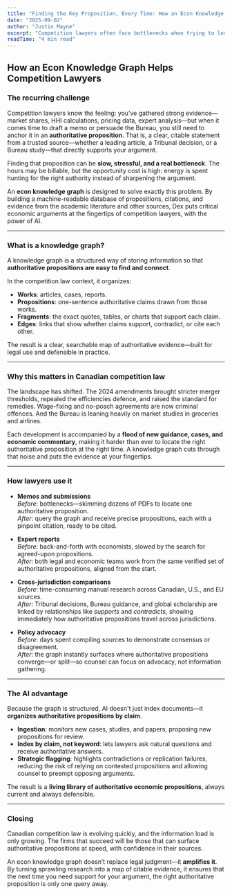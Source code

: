 ```yaml
---
title: "Finding the Key Proposition, Every Time: How an Econ Knowledge Graph Helps Competition Lawyers"
date: "2025-09-02"
author: "Justin Mayne"
excerpt: "Competition lawyers often face bottlenecks when trying to locate the exact authoritative proposition to support their arguments. An econ knowledge graph makes these propositions searchable, citable, and always defensible."
readTime: "4 min read"
---
```

## How an Econ Knowledge Graph Helps Competition Lawyers

### The recurring challenge

Competition lawyers know the feeling: you’ve gathered strong evidence—market shares, HHI calculations, pricing data, expert analysis—but when it comes time to draft a memo or persuade the Bureau, you still need to anchor it in an **authoritative proposition**. That is, a clear, citable statement from a trusted source—whether a leading article, a Tribunal decision, or a Bureau study—that directly supports your argument.  

Finding that proposition can be **slow, stressful, and a real bottleneck**. The hours may be billable, but the opportunity cost is high: energy is spent hunting for the right authority instead of sharpening the argument.  

An **econ knowledge graph** is designed to solve exactly this problem. By building a machine-readable database of propositions, citations, and evidence from the academic literature and other sources, Dex puts critical economic arguments at the fingertips of competition lawyers, with the power of AI.

---

### What is a knowledge graph?

A knowledge graph is a structured way of storing information so that **authoritative propositions are easy to find and connect**.  

In the competition law context, it organizes:  

- **Works**: articles, cases, reports.  
- **Propositions**: one-sentence authoritative claims drawn from those works.  
- **Fragments**: the exact quotes, tables, or charts that support each claim.  
- **Edges**: links that show whether claims support, contradict, or cite each other.  

The result is a clear, searchable map of authoritative evidence—built for legal use and defensible in practice.

---

### Why this matters in Canadian competition law

The landscape has shifted. The 2024 amendments brought stricter merger thresholds, repealed the efficiencies defence, and raised the standard for remedies. Wage-fixing and no-poach agreements are now criminal offences. And the Bureau is leaning heavily on market studies in groceries and airlines.  

Each development is accompanied by a **flood of new guidance, cases, and economic commentary**, making it harder than ever to locate the right authoritative proposition at the right time. A knowledge graph cuts through that noise and puts the evidence at your fingertips.

---

### How lawyers use it

- **Memos and submissions**  
  *Before*: bottlenecks—skimming dozens of PDFs to locate one authoritative proposition.  
  *After*: query the graph and receive precise propositions, each with a pinpoint citation, ready to be cited.  

- **Expert reports**  
  *Before*: back-and-forth with economists, slowed by the search for agreed-upon propositions.  
  *After*: both legal and economic teams work from the same verified set of authoritative propositions, aligned from the start.  

- **Cross-jurisdiction comparisons**  
  *Before*: time-consuming manual research across Canadian, U.S., and EU sources.  
  *After*: Tribunal decisions, Bureau guidance, and global scholarship are linked by relationships like *supports* and *contradicts*, showing immediately how authoritative propositions travel across jurisdictions.  

- **Policy advocacy**  
  *Before*: days spent compiling sources to demonstrate consensus or disagreement.  
  *After*: the graph instantly surfaces where authoritative propositions converge—or split—so counsel can focus on advocacy, not information gathering.  

---

### The AI advantage

Because the graph is structured, AI doesn't just index documents—it **organizes authoritative propositions by claim**.  

- **Ingestion**: monitors new cases, studies, and papers, proposing new propositions for review.  
- **Index by claim, not keyword**: lets lawyers ask natural questions and receive authoritative answers.  
- **Strategic flagging**: highlights contradictions or replication failures, reducing the risk of relying on contested propositions and allowing counsel to preempt opposing arguments.  

The result is a **living library of authoritative economic propositions**, always current and always defensible.

---

### Closing

Canadian competition law is evolving quickly, and the information load is only growing. The firms that succeed will be those that can surface authoritative propositions at speed, with confidence in their sources.  

An econ knowledge graph doesn’t replace legal judgment—it **amplifies it**. By turning sprawling research into a map of citable evidence, it ensures that the next time you need support for your argument, the right authoritative proposition is only one query away.

